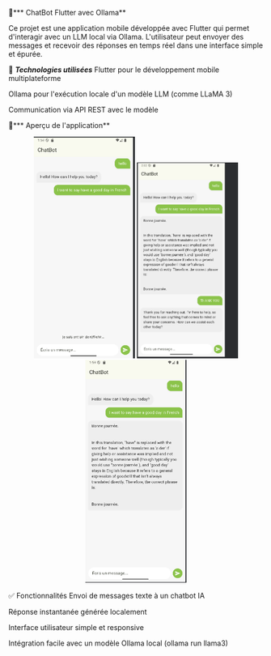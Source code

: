 🧠*** ChatBot Flutter avec Ollama**

Ce projet est une application mobile développée avec Flutter qui permet d'interagir avec un LLM local via Ollama. L'utilisateur peut envoyer des messages et recevoir des réponses en temps réel dans une interface simple et épurée.

🔧 ***Technologies utilisées***
Flutter pour le développement mobile multiplateforme

Ollama pour l'exécution locale d'un modèle LLM (comme LLaMA 3)

Communication via API REST avec le modèle

📸*** Aperçu de l'application**

<div align="center"> <img src="images/chat.png" width="200" /> <img src="images/chat1.png" width="200" /> <img src="images/chat2.png" width="200" /> </div>

✅ Fonctionnalités
Envoi de messages texte à un chatbot IA

Réponse instantanée générée localement

Interface utilisateur simple et responsive

Intégration facile avec un modèle Ollama local (ollama run llama3)
